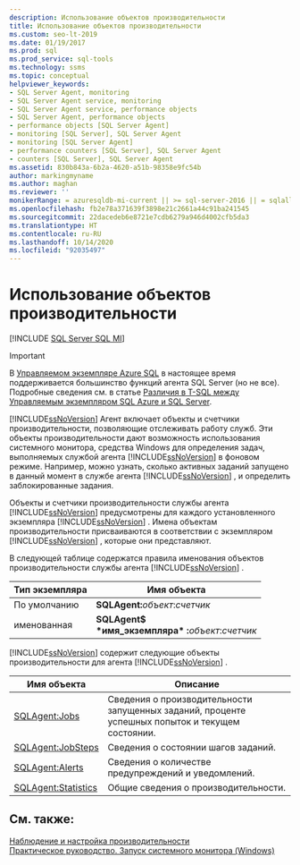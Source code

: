 ```yaml
---
description: Использование объектов производительности
title: Использование объектов производительности
ms.custom: seo-lt-2019
ms.date: 01/19/2017
ms.prod: sql
ms.prod_service: sql-tools
ms.technology: ssms
ms.topic: conceptual
helpviewer_keywords:
- SQL Server Agent, monitoring
- SQL Server Agent service, monitoring
- SQL Server Agent service, performance objects
- SQL Server Agent, performance objects
- performance objects [SQL Server Agent]
- monitoring [SQL Server], SQL Server Agent
- monitoring [SQL Server Agent]
- performance counters [SQL Server], SQL Server Agent
- counters [SQL Server], SQL Server Agent
ms.assetid: 830b843a-6b2a-4620-a51b-98358e9fc54b
author: markingmyname
ms.author: maghan
ms.reviewer: ''
monikerRange: = azuresqldb-mi-current || >= sql-server-2016 || = sqlallproducts-allversions
ms.openlocfilehash: fb2e78a371639f3898e21c2661a44c91ba241545
ms.sourcegitcommit: 22dacedeb6e8721e7cdb6279a946d4002cfb5da3
ms.translationtype: HT
ms.contentlocale: ru-RU
ms.lasthandoff: 10/14/2020
ms.locfileid: "92035497"
---
```

# <a name="use-performance-objects"></a>Использование объектов производительности
[!INCLUDE [SQL Server SQL MI](../../includes/applies-to-version/sql-asdbmi.md)]

> [!IMPORTANT]  
> В [Управляемом экземпляре Azure SQL](/azure/sql-database/sql-database-managed-instance) в настоящее время поддерживается большинство функций агента SQL Server (но не все). Подробные сведения см. в статье [Различия в T-SQL между Управляемым экземпляром SQL Azure и SQL Server](/azure/sql-database/sql-database-managed-instance-transact-sql-information#sql-server-agent).

[!INCLUDE[ssNoVersion](../../includes/ssnoversion-md.md)] Агент включает объекты и счетчики производительности, позволяющие отслеживать работу служб. Эти объекты производительности дают возможность использования системного монитора, средства Windows для определения задач, выполняемых службой агента [!INCLUDE[ssNoVersion](../../includes/ssnoversion-md.md)] в фоновом режиме. Например, можно узнать, сколько активных заданий запущено в данный момент в службе агента [!INCLUDE[ssNoVersion](../../includes/ssnoversion-md.md)] , и определить заблокированные задания.  
  
Объекты и счетчики производительности службы агента [!INCLUDE[ssNoVersion](../../includes/ssnoversion-md.md)] предусмотрены для каждого установленного экземпляра [!INCLUDE[ssNoVersion](../../includes/ssnoversion-md.md)] . Имена объектам производительности присваиваются в соответствии с экземпляром [!INCLUDE[ssNoVersion](../../includes/ssnoversion-md.md)] , которые они представляют.  
  
В следующей таблице содержатся правила именования объектов производительности службы агента [!INCLUDE[ssNoVersion](../../includes/ssnoversion-md.md)] .  
  
|Тип экземпляра|Имя объекта|  
|-----------------|---------------|  
|По умолчанию|**SQLAgent:**_объект_:_счетчик_|  
|именованная|**SQLAgent$**<br /> **&#42;имя_экземпляра&#42; :**_объект_:_счетчик_|  
  
[!INCLUDE[ssNoVersion](../../includes/ssnoversion-md.md)] содержит следующие объекты производительности для агента [!INCLUDE[ssNoVersion](../../includes/ssnoversion-md.md)] .  
  
|Имя объекта|Описание|  
|---------------|---------------|  
|[SQLAgent:Jobs](../../relational-databases/performance-monitor/sql-server-agent-jobs-object.md)|Сведения о производительности запущенных заданий, проценте успешных попыток и текущем состоянии.|  
|[SQLAgent:JobSteps](../../relational-databases/performance-monitor/sql-server-agent-jobsteps-object.md)|Сведения о состоянии шагов заданий.|  
|[SQLAgent:Alerts](../../relational-databases/performance-monitor/sql-server-agent-alerts-object.md)|Сведения о количестве предупреждений и уведомлений.|  
|[SQLAgent:Statistics](../../relational-databases/performance-monitor/sql-server-agent-statistics-object.md)|Общие сведения о производительности.|  
  
## <a name="see-also"></a>См. также:  
[Наблюдение и настройка производительности](../../relational-databases/performance/monitor-and-tune-for-performance.md)  
[Практическое руководство. Запуск системного монитора (Windows)](../../relational-databases/performance/start-system-monitor-windows.md)  
